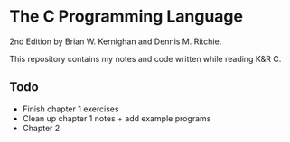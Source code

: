 # The C Programming Language

2nd Edition by Brian W. Kernighan and Dennis M. Ritchie.

This repository contains my notes and code written while reading K&R C.

## Todo

- Finish chapter 1 exercises
- Clean up chapter 1 notes + add example programs
- Chapter 2
